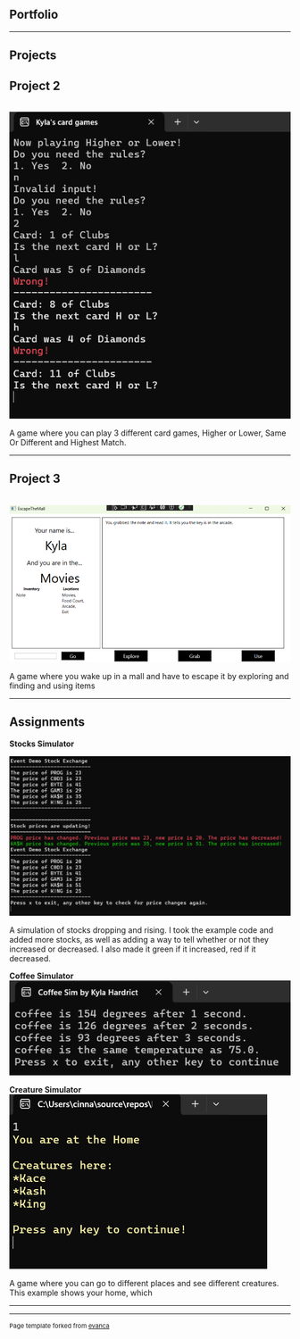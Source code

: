 ## Portfolio

---

## Projects 

## **Project 2**

 <br>

<img src="images/HOLExample.png?raw=true"/>

A game where you can play 3 different card games, Higher or Lower, Same Or Different and Highest Match.


---
## **Project 3**

 <br>
 
<img src="images/Project3Example.png?raw=true"/>

A game where you wake up in a mall and have to escape it by exploring and finding and using items



---

## Assignments

**Stocks Simulator**
<br>

<img src="images/StockExample.png?raw=true"/>

A simulation of stocks dropping and rising. I took the example code and added more stocks, as well as adding a way to tell whether or not they increased or decreased. I also made it green if it increased, red if it decreased.

**Coffee Simulator**
<br>
<img src="images/coffeeexample.png?raw=true"/>

**Creature Simulator**
<br>
<img src="images/KylaWorld.png?raw=true"/>

A game where you can go to different places and see different creatures. This example shows your home, which

---




---
<p style="font-size:11px">Page template forked from <a href="https://github.com/evanca/quick-portfolio">evanca</a></p>
<!-- Remove above link if you don't want to attibute -->
